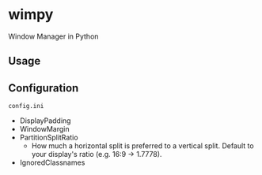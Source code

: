 # wimpy

Window Manager in Python

## Usage

## Configuration

`config.ini`
- DisplayPadding
- WindowMargin
- PartitionSplitRatio
  - How much a horizontal split is preferred to a vertical split.
  Default to your display's ratio (e.g. 16:9 -> 1.7778).
- IgnoredClassnames